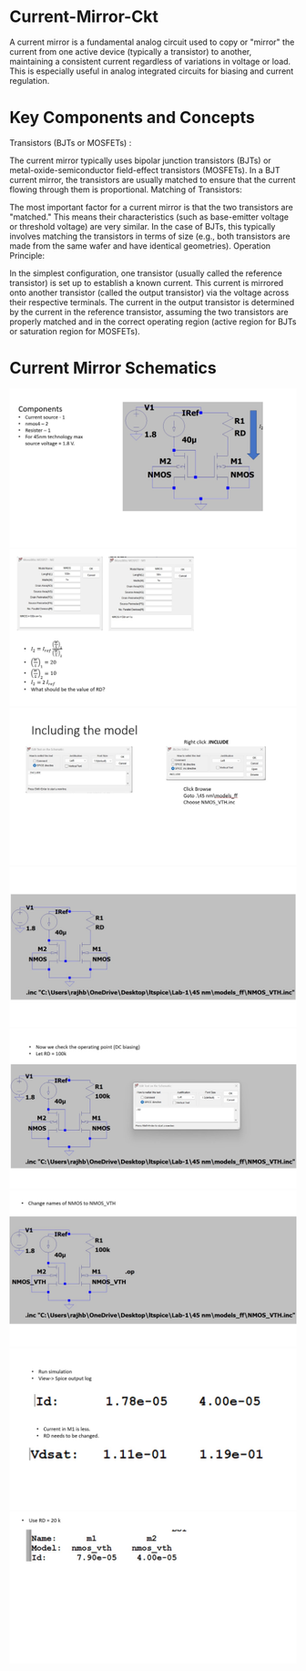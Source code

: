 # Current-Mirror-Ckt

A current mirror is a fundamental analog circuit used to copy or "mirror" the current from one active device (typically a transistor) to another, maintaining a consistent current regardless of variations in voltage or load. This is especially useful in analog integrated circuits for biasing and current regulation.

# Key Components and Concepts
Transistors (BJTs or MOSFETs) :

The current mirror typically uses bipolar junction transistors (BJTs) or metal-oxide-semiconductor field-effect transistors (MOSFETs).
In a BJT current mirror, the transistors are usually matched to ensure that the current flowing through them is proportional.
Matching of Transistors:

The most important factor for a current mirror is that the two transistors are "matched." This means their characteristics (such as base-emitter voltage or threshold voltage) are very similar.
In the case of BJTs, this typically involves matching the transistors in terms of size (e.g., both transistors are made from the same wafer and have identical geometries).
Operation Principle:

In the simplest configuration, one transistor (usually called the reference transistor) is set up to establish a known current. This current is mirrored onto another transistor (called the output transistor) via the voltage across their respective terminals.
The current in the output transistor is determined by the current in the reference transistor, assuming the two transistors are properly matched and in the correct operating region (active region for BJTs or saturation region for MOSFETs).

# Current Mirror Schematics

![alt text](https://github.com/Vris4420/Current-Mirror-Ckt/blob/main/img1.jpg?raw=true)
![alt text](https://github.com/Vris4420/Current-Mirror-Ckt/blob/main/img2.jpg?raw=true)
![alt text](https://github.com/Vris4420/Current-Mirror-Ckt/blob/main/img3.jpg?raw=true)
![alt text](https://github.com/Vris4420/Current-Mirror-Ckt/blob/main/img4.jpg?raw=true)
![alt text](https://github.com/Vris4420/Current-Mirror-Ckt/blob/main/img5.jpg?raw=true)
![alt text](https://github.com/Vris4420/Current-Mirror-Ckt/blob/main/img6.jpg?raw=true)
![alt text](https://github.com/Vris4420/Current-Mirror-Ckt/blob/main/img7.jpg?raw=true)
![alt text](https://github.com/Vris4420/Current-Mirror-Ckt/blob/main/img8.jpg?raw=true)
